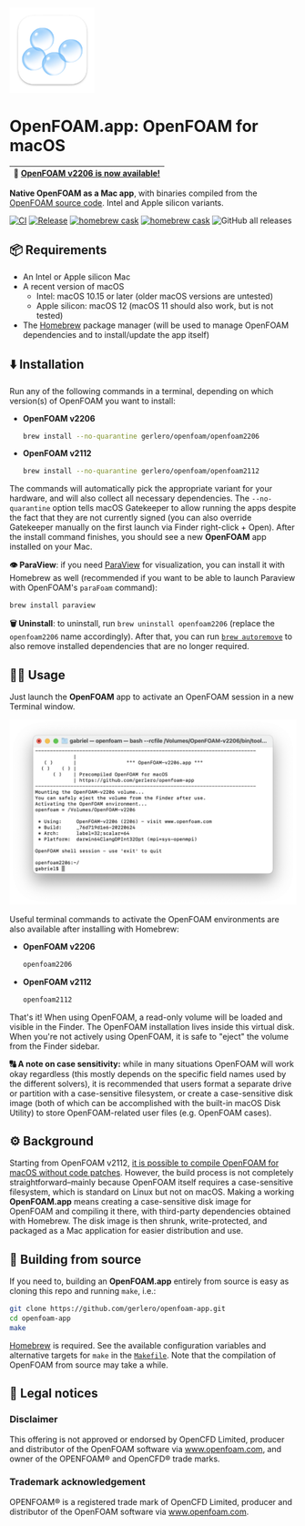 [<img src="icon.png" width="150">](#)

# **OpenFOAM.app**: OpenFOAM for macOS

| 🎉  [OpenFOAM v2206 is now available!](#%EF%B8%8F-installation) |
| ---- |

**Native OpenFOAM as a Mac app**, with binaries compiled from the [OpenFOAM source code](https://develop.openfoam.com/Development/openfoam/-/blob/master/doc/Build.md). Intel and Apple silicon variants.

[![CI](https://github.com/gerlero/openfoam-app/actions/workflows/ci.yml/badge.svg)](https://github.com/gerlero/openfoam-app/actions/workflows/ci.yml) [![Release](https://github.com/gerlero/openfoam-app/actions/workflows/release.yml/badge.svg)](https://github.com/gerlero/openfoam-app/actions/workflows/release.yml) [![homebrew cask](https://img.shields.io/badge/homebrew%20cask-gerlero%2Fopenfoam%2Fopenfoam2206-informational)](https://github.com/gerlero/homebrew-openfoam) [![homebrew cask](https://img.shields.io/badge/homebrew%20cask-gerlero%2Fopenfoam%2Fopenfoam2112-informational)](https://github.com/gerlero/homebrew-openfoam) ![GitHub all releases](https://img.shields.io/github/downloads/gerlero/openfoam-app/total)

## 📦 Requirements

* An Intel or Apple silicon Mac
* A recent version of macOS
    * Intel: macOS 10.15 or later (older macOS versions are untested)
    * Apple silicon: macOS 12 (macOS 11 should also work, but is not tested)
* The [Homebrew](https://brew.sh) package manager (will be used to manage OpenFOAM dependencies and to install/update the app itself)

## ⬇️ Installation

Run any of the following commands in a terminal, depending on which version(s) of OpenFOAM you want to install:

* **OpenFOAM v2206**

    ```sh
    brew install --no-quarantine gerlero/openfoam/openfoam2206
    ```

* **OpenFOAM v2112**

    ```sh
    brew install --no-quarantine gerlero/openfoam/openfoam2112
    ```

The commands will automatically pick the appropriate variant for your hardware, and will also collect all necessary dependencies. The ``--no-quarantine`` option tells macOS Gatekeeper to allow running the apps despite the fact that they are not currently signed (you can also override Gatekeeper manually on the first launch via Finder right-click + Open). After the install command finishes, you should see a new **OpenFOAM** app installed on your Mac.

**👁 ParaView**: if you need [ParaView](https://www.paraview.org) for visualization, you can install it with Homebrew as well (recommended if you want to be able to launch Paraview with OpenFOAM's `paraFoam` command):

```sh
brew install paraview
```

**🗑 Uninstall**: to uninstall, run `brew uninstall openfoam2206` (replace the `openfoam2206` name accordingly). After that, you can run [`brew autoremove`](https://docs.brew.sh/Manpage#autoremove---dry-run) to also remove installed dependencies that are no longer required.

## 🧑‍💻 Usage

Just launch the **OpenFOAM** app to activate an OpenFOAM session in a new Terminal window.

<img src="screenshot.png" width="650">

Useful terminal commands to activate the OpenFOAM environments are also available after installing with Homebrew:

* **OpenFOAM v2206**

    ```sh
    openfoam2206
    ```

* **OpenFOAM v2112**

    ```sh
    openfoam2112
    ```

That's it! When using OpenFOAM, a read-only volume will be loaded and visible in the Finder. The OpenFOAM installation lives inside this virtual disk. When you're not actively using OpenFOAM, it is safe to "eject" the volume from the Finder sidebar.

**🔠 A note on case sensitivity:** while in many situations OpenFOAM will work okay regardless (this mostly depends on the specific field names used by the different solvers), it is recommended that users format a separate drive or partition with a case-sensitive filesystem, or create a case-sensitive disk image (both of which can be accomplished with the built-in macOS Disk Utility) to store OpenFOAM-related user files (e.g. OpenFOAM cases).

## ⚙️ Background

Starting from OpenFOAM v2112, [it is possible to compile OpenFOAM for macOS without code patches](https://develop.openfoam.com/Development/openfoam/-/wikis/building#darwin-mac-os). However, the build process is not completely straightforward–mainly because OpenFOAM itself requires a case-sensitive filesystem, which is standard on Linux but not on macOS. Making a working **OpenFOAM.app** means creating a case-sensitive disk image for OpenFOAM and compiling it there, with third-party dependencies obtained with Homebrew. The disk image is then shrunk, write-protected, and packaged as a Mac application for easier distribution and use.

## 🔨 Building from source

If you need to, building an **OpenFOAM.app** entirely from source is easy as cloning this repo and running `make`, i.e.:

```sh
git clone https://github.com/gerlero/openfoam-app.git
cd openfoam-app
make
```

[Homebrew](https://brew.sh) is required. See the available configuration variables and alternative targets for `make` in the [`Makefile`](Makefile). Note that the compilation of OpenFOAM from source may take a while.

## 📄 Legal notices

### Disclaimer

This offering is not approved or endorsed by OpenCFD Limited, producer and distributor of the OpenFOAM software via www.openfoam.com, and owner of the OPENFOAM®  and OpenCFD® trade marks.

### Trademark acknowledgement

OPENFOAM® is a registered trade mark of OpenCFD Limited, producer and distributor of the OpenFOAM software via www.openfoam.com.
